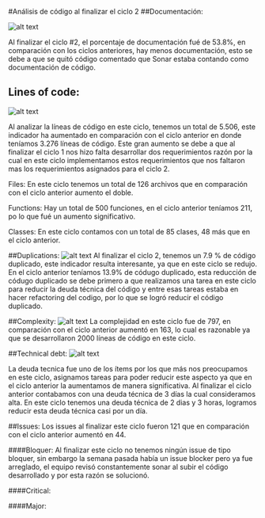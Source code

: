 #Análisis de código al finalizar el ciclo 2
##Documentación: 

![alt text](http://s12.postimg.org/6p7cjvxjx/Screen_Shot_2015_09_29_at_12_28_26_AM.png "Logo Title Text 1")

Al finalizar el ciclo #2, el porcentaje de documentación fué de 53.8%, en comparación con los ciclos anteriores, hay menos documentación, esto se debe a que se quitó código comentado que Sonar estaba contando como documentación de código.
   
   ## Lines of code: 
   
   ![alt text](http://s12.postimg.org/gnwwk3wd9/Screen_Shot_2015_09_29_at_12_28_33_AM.png "Logo Title Text 1")
   
   Al analizar la líneas de código en este ciclo, tenemos un total de 5.506, este indicador ha aumentado en comparación con el ciclo anterior en donde teníamos 3.276 líneas de código. Este gran aumento se debe a que al finalizar el ciclo 1 nos hizo falta desarrollar dos requerimientos razón por la cual en este ciclo implementamos estos requerimientos que nos faltaron mas los requerimientos asignados para el ciclo 2.
   
   
Files: En este ciclo tenemos un total de 126 archivos que en comparación con el ciclo anterior aumento el doble.

Functions: Hay un total de 500 funciones, en el ciclo anterior teníamos 211, po lo que fué un aumento significativo.

Classes: En este ciclo contamos con un total de 85 clases, 48 más que en el ciclo anterior.



##Duplications:
   ![alt text](http://s12.postimg.org/kgbtm3mhp/Screen_Shot_2015_09_29_at_12_28_37_AM.png "Logo Title Text 1")
Al finalizar el ciclo 2, tenemos un 7.9 % de código duplicado, este indicador resulta interesante, ya que en este ciclo se redujo. En el ciclo anterior teníamos 13.9% de códugo duplicado, esta reducción de códugo duplicado se debe primero a que realizamos una tarea en este ciclo para reducir la deuda técnica del código y entre esas tareas estaba en hacer refactoring del codigo, por lo que se logró reducir el código duplicado.
 

##Complexity: 
  ![alt text](http://s12.postimg.org/oqqhhorkt/Screen_Shot_2015_09_29_at_12_28_43_AM.png "Logo Title Text 1")
  La complejidad en este ciclo fue de 797, en comparación con el ciclo anterior aumentó en 163, lo cual es razonable ya que se desarrollaron 2000 líneas de código en este ciclo.


##Technical debt:
  ![alt text](http://s12.postimg.org/b10jmmtul/Screen_Shot_2015_09_29_at_12_28_48_AM.png "Logo Title Text 1")
  
La deuda tecnica fue uno de los ítems por los que más nos preocupamos en este ciclo, asignamos tareas para poder reducir este aspecto ya que en el ciclo anterior la aumentamos de manera significativa. Al finalizar el ciclo anterior contabamos con una deuda técnica de 3 días la cual consideramos alta. En este ciclo tenemos una deuda técnica de 2 dias y 3 horas, logramos reducir esta deuda técnica casi por un día.

##Issues: 
Los issues al finalizar este ciclo fueron 121 que en comparación con el ciclo anterior aumentó en 44. 


####Bloquer:
Al finalizar este ciclo no tenemos ningún issue de tipo bloquer, sin embargo la semana pasada había un issue blocker pero ya fue arreglado, el equipo revisó constantemente sonar al subir el código desarrollado y por esta razón se solucionó.

####Critical:

####Major:



   
   
   

